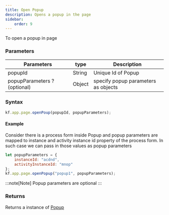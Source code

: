 ```yaml
---
title: Open Popup
description: Opens a popup in the page
sidebar:
    order: 9
---
```


To open a popup in page

### Parameters

| Parameters                  | type   | Description                         |
| --------------------------- | ------ | ----------------------------------- |
| popupId                     | String | Unique Id of Popup                  |
| popupParameters ?(optional) | Object | specify popup parameters as objects |

### Syntax

```js
kf.app.page.openPoup(popupId, popupParameters);
```

#### Example
Consider there is a process form inside Popup and popup parameters are mapped to instance and activity instance id property of the process form.
In such case we can pass in those values as popup parameters
```js
let popupParameters = {
	instanceId: "acdnd",
	activityInstanceId: "mnop"
};
kf.app.page.openPopup("popup1", popupParameters);
```

:::note[Note]
Popup parameters are optional 
:::

### Returns

Returns a instance of [Popup](/lcnc-sdk-js/app/page/popup/)
